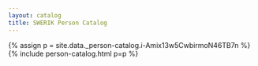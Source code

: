 ```yaml
---
layout: catalog
title: SWERIK Person Catalog
---
```

{% assign p = site.data._person-catalog.i-Amix13w5CwbirmoN46TB7n %}
{% include person-catalog.html p=p %}

